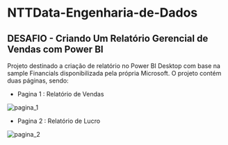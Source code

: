# NTTData-Engenharia-de-Dados 
## DESAFIO - Criando Um Relatório Gerencial de Vendas com Power BI

Projeto destinado a criação de relatório no Power BI Desktop com base na sample Financials disponibilizada pela própria Microsoft. O projeto contém duas páginas, sendo:
- Pagina 1 : Relatório de Vendas

![pagina_1](https://github.com/user-attachments/assets/a311a595-1dbe-44ab-ad45-b6d6006d482d)

- Pagina 2 : Relatório de Lucro

![pagina_2](https://github.com/user-attachments/assets/8a6e4749-29f4-4a4b-a723-41540a3c576e)


